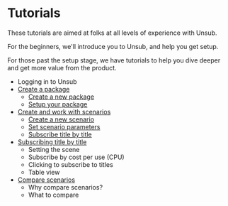 # Tutorials

These tutorials are aimed at folks at all levels of experience with Unsub.&#x20;

For the beginners, we'll introduce you to Unsub, and help you get setup.&#x20;

For those past the setup stage, we have tutorials to help you dive deeper and get more value from the product.&#x20;



* Logging in to Unsub
* [Create a package](create-a-package.md)
  * [Create a new package](create-a-package.md#1-create-a-new-package)
  * [Setup your package](create-a-package.md#2-setup-your-package)
* [Create and work with scenarios](create-and-work-with-scenarios.md)
  * [Create a new scenario](create-and-work-with-scenarios.md#1-create-a-new-scenario)
  * [Set scenario parameters](create-and-work-with-scenarios.md#2-set-parameters-for-a-scenario)
  * [Subscribe title by title](create-and-work-with-scenarios.md#3-subscribe-title-by-title)
* [Subscribing title by title](subscribing-title-by-title.md)
  * Setting the scene
  * Subscribe by cost per use (CPU)
  * Clicking to subscribe to titles
  * Table view
* [Compare scenarios](comparing-scenarios.md)
  * Why compare scenarios?
  * What to compare
